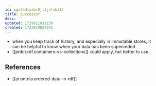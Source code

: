 ```yaml
---
id: sgxfedlyabx9jl3jnfxbz1r
title: Successor
desc: ''
updated: 1729811831159
created: 1722939827041
---
```


- when you keep track of history, and especially in immutable stores, it can be helpful to know when your data has been superceded
- [[prdct.rdf.containers-vs-collections]] could apply, but better to use 

## References

- [[ar.ontola.ordered-data-in-rdf]]